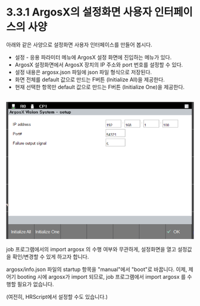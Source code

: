 # 3.3.1 ArgosX의 설정화면 사용자 인터페이스의 사양

아래와 같은 사양으로 설정화면 사용자 인터페이스를 만들어 봅시다.

* 설정 - 응용 파라미터 메뉴에 ArgosX 설정 화면에 진입하는 메뉴가 있다.
* ArgosX 설정화면에서 ArgosX 장치의 IP 주소와 port 번호를 설정할 수 있다.
* 설정 내용은 argosx.json 파일에 json 파일 형식으로 저장된다.
* 화면 전체를 default 값으로 만드는 F버튼 (Initialize All)을 제공한다.
* 현재 선택한 항목만 default 값으로 만드는 F버튼 (Initialize One)을 제공한다.
<br></br>

![](../../_assets/image_34.png)





job 프로그램에서의 import argosx 의 수행 여부와 무관하게, 설정화면을 열고 설정값을 확인/변경할 수 있게 하고자 합니다.

argosx/info.json 파일의 startup 항목을 "manual"에서 "boot"로 바꿉니다. 이제, 제어기 booting 시에 argosx가 import 되므로, job 프로그램에서 import argosx 를 수행할 필요가 없습니다.

(여전히, HRScript에서 설정할 수도 있습니다.)